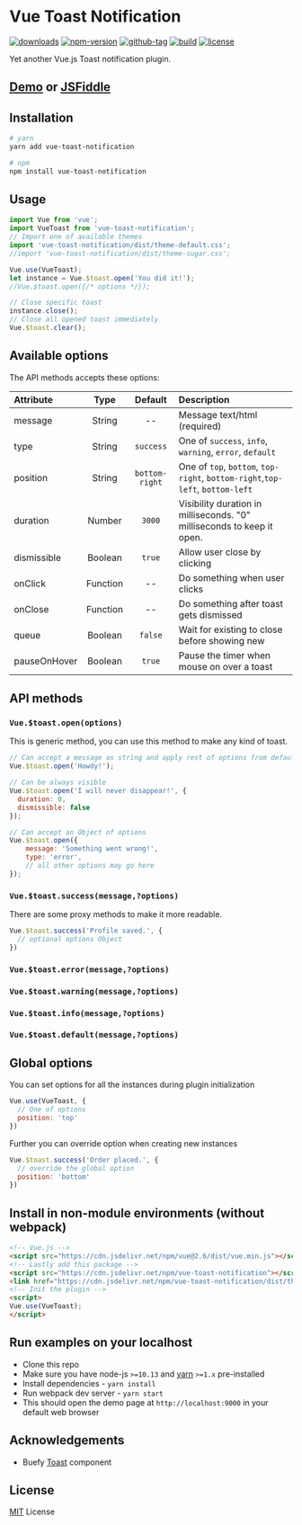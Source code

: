 # Vue Toast Notification

[![downloads](https://badgen.net/npm/dt/vue-toast-notification)](http://npm-stats.com/~packages/vue-toast-notification)
[![npm-version](https://badgen.net/npm/v/vue-toast-notification)](https://www.npmjs.com/package/vue-toast-notification)
[![github-tag](https://badgen.net/github/tag/ankurk91/vue-toast-notification)](https://github.com/ankurk91/vue-toast-notification/)
[![build](https://github.com/ankurk91/vue-toast-notification/workflows/build/badge.svg)](https://github.com/ankurk91/vue-toast-notification/actions)
[![license](https://badgen.net/github/license/ankurk91/vue-toast-notification)](https://yarnpkg.com/en/package/vue-toast-notification)

Yet another Vue.js Toast notification plugin.

## [Demo](https://ankurk91.github.io/vue-toast-notification) or [JSFiddle](https://jsfiddle.net/ankurk91/ebakcs62/)

## Installation
```bash
# yarn
yarn add vue-toast-notification

# npm
npm install vue-toast-notification
```

## Usage
```js
import Vue from 'vue';
import VueToast from 'vue-toast-notification';
// Import one of available themes
import 'vue-toast-notification/dist/theme-default.css';
//import 'vue-toast-notification/dist/theme-sugar.css';

Vue.use(VueToast);
let instance = Vue.$toast.open('You did it!');
//Vue.$toast.open({/* options */});

// Close specific toast
instance.close();
// Close all opened toast immediately
Vue.$toast.clear();
```

## Available options
The API methods accepts these options:

| Attribute        | Type                | Default              | Description      |
| :---             | :---:               | :---:                | :---             |
|  message         | String              | --                   |  Message text/html (required)   |
|  type            | String              | `success`            |  One of `success`, `info`, `warning`, `error`, `default`  |
|  position        | String              | `bottom-right`       |  One of `top`, `bottom`, `top-right`, `bottom-right`,`top-left`, `bottom-left`  |
|  duration        | Number              | `3000`               |  Visibility duration in milliseconds. "0" milliseconds to keep it open.    |
|  dismissible     | Boolean             | `true`               |  Allow user close by clicking    |
|  onClick         | Function            | --                   |  Do something when user clicks    |
|  onClose         | Function            | --                   |  Do something after toast gets dismissed    |
|  queue           | Boolean             | `false`              |  Wait for existing to close before showing new     |
|  pauseOnHover    | Boolean             | `true`               |  Pause the timer when mouse on over a toast    |
         
## API methods
### `Vue.$toast.open(options)`
This is generic method, you can use this method to make any kind of toast.
```js
// Can accept a message as string and apply rest of options from defaults
Vue.$toast.open('Howdy!');

// Can be always visible
Vue.$toast.open('I will never disappear!', {
  duration: 0,
  dismissible: false
});

// Can accept an Object of options
Vue.$toast.open({
    message: 'Something went wrong!',
    type: 'error',
    // all other options may go here
});
```
### `Vue.$toast.success(message,?options)`
There are some proxy methods to make it more readable.
```js
Vue.$toast.success('Profile saved.', {
  // optional options Object
})
```
### `Vue.$toast.error(message,?options)`
### `Vue.$toast.warning(message,?options)`
### `Vue.$toast.info(message,?options)`
### `Vue.$toast.default(message,?options)`

## Global options
You can set options for all the instances during plugin initialization
```js
Vue.use(VueToast, {
  // One of options
  position: 'top'
})
```
Further you can override option when creating new instances
```js
Vue.$toast.success('Order placed.', {
  // override the global option
  position: 'bottom'
})
```

## Install in non-module environments (without webpack)
```html
<!-- Vue.js -->
<script src="https://cdn.jsdelivr.net/npm/vue@2.6/dist/vue.min.js"></script>
<!-- Lastly add this package -->
<script src="https://cdn.jsdelivr.net/npm/vue-toast-notification"></script>
<link href="https://cdn.jsdelivr.net/npm/vue-toast-notification/dist/theme-default.css" rel="stylesheet">
<!-- Init the plugin -->
<script>
Vue.use(VueToast);
</script>
```

## Run examples on your localhost
* Clone this repo
* Make sure you have node-js `>=10.13` and [yarn](https://yarnpkg.com) `>=1.x` pre-installed
* Install dependencies - `yarn install`
* Run webpack dev server - `yarn start`
* This should open the demo page at `http://localhost:9000` in your default web browser 

## Acknowledgements
* Buefy [Toast](https://buefy.org/documentation/toast) component

## License
[MIT](LICENSE.txt) License

